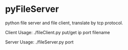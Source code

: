 # pyFileServer
python file server and file client, translate by tcp protocol. 

Client Usage:
./fileClient.py put/get ip port filename

Server Usage:
./fileServer.py port

